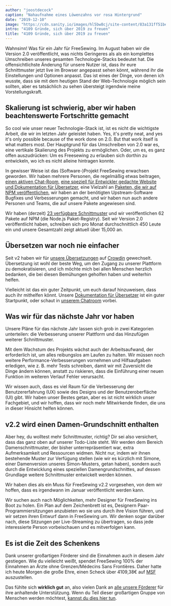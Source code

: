 ```yaml
---
author: "joostdecock"
caption: "Nahaufnahme eines Löwenzahns vor rosa Hintergrund"
date: "2019-12-10"
image: "https://cdn.sanity.io/images/hl5bw8cj/site-content/83a131ff51bec913541a94356d1930aaa2c07f87-1920x1280.jpg"
intro: "4109 Gründe, sich über 2019 zu freuen"
title: "4109 Gründe, sich über 2019 zu freuen"
---
```



Wahnsinn! Was für ein Jahr für FreeSewing. Im August haben wir die Version 2.0 veröffentlicht, was nichts Geringeres als als ein komplettes Umschreiben unseres gesamten Technologie-Stacks bedeutet hat. Die offensichtlichste Änderung für unsere Nutzer ist, dass ihr eure Schnittmuster jetzt live im Browser angepasst sehen könnt, während ihr die Einstellungen und Optionen anpasst. Das ist eines der Dinge, von denen ich wusste, dass sie mit dem heutigen Stand der Web-Technologie möglich sein sollten, aber es tatsächlich zu sehen übersteigt irgendwie meine Vorstellungskraft.

## Skalierung ist schwierig, aber wir haben beachtenswerte Fortschritte gemacht

So cool wie unser neuer Technologie-Stack ist, ist es nicht die wichtigste Arbeit, die wir im letzten Jahr geleistet haben. Yes, it's pretty neat, and yes it's only possible because of the work done on 2.0. But that work itself is what matters most. Der Hauptgrund für das Umschreiben von 2.0 war es, eine vertikale Skalierung des Projekts zu ermöglichen. Oder, um es, es ganz offen auszudrücken: Um es Freesewing zu erlauben sich dorthin zu entwickeln, wo ich es nicht alleine hintragen konnte.

In gewisser Weise ist das (Software-)Projekt FreeSewing erwachsen geworden. Wir haben mehrere Personen, die regelmäßig etwas beitragen, [einen aktiven Chat-Room](https://discord.freesewing.org/), [eine speziell für Entwickler gedachte Website und Dokumentation für Übersetzer](https://freesewing.dev), eine Vielzahl an [Paketen, die wir auf NPM veröffentlichen](https://www.npmjs.com/search?q=keywords:freesewing), wir haben an der benötigten Upstream-Software Bugfixes und Verbesserungen gemacht, und wir haben nun auch andere Personen und Teams, die auf unsere Pakete angewiesen sind.

Wir haben (derzeit) [23 verfügbare Schnittmuster](/patterns/) und wir veröffentlichen 62 Pakete auf NPM (die Node.js Paket-Registry). Seit wir Version 2.0 veröffentlicht haben, schreiben sich pro Monat durchschnittlich 450 Leute ein und unsere Gesamtzahl zeigt aktuell über 15,000 an.

## Übersetzen war noch nie einfacher

Seit v2 haben wir für [unsere Übersetzungen](https://freesewing.dev/guides/translator/) auf [Crowdin](https://crowdin.com) gewechselt. Übersetzung ist wohl der beste Weg, um den Zugang zu unserer Plattform zu demokratisieren, und ich möchte mich bei allen Menschen herzlich bedanken, die bei diesen Bemühungen geholfen haben und weiterhin helfen.

Vielleicht ist das ein guter Zeitpunkt, um euch darauf hinzuweisen, dass auch ihr mithelfen könnt. Unsere [Dokumentation für Übersetzer](https://freesewing.dev/guides/translator/) ist ein guter Startpunkt, oder schaut in [unserem Chatroom](https://discord.freesewing.org/) vorbei.

## Was wir für das nächste Jahr vor haben

Unsere Pläne für das nächste Jahr lassen sich grob in zwei Kategorien unterteilen: die Verbesserung unserer Plattform und das Hinzufügen weiterer Schnittmuster.

Mit dem Wachstum des Projekts wächst auch der Arbeitsaufwand, der erforderlich ist, um alles reibungslos am Laufen zu halten. Wir müssen noch weitere Performance-Verbesserungen vornehmen und Hilfsaufgaben erledigen, wie z. B. mehr Tests schreiben, damit wir mit Zuversicht die Dinge ändern können, anstatt zu riskieren, dass die Einführung einer neuen Funktion im weiteren Verlauf Fehler verursacht.

Wir wissen auch, dass es viel Raum für die Verbesserung der Benutzererfahrung (UX) sowie des Designs und der Benutzeroberfläche (UI) gibt. Wir haben unser Bestes getan, aber es ist nicht wirklich unser Fachgebiet, und wir hoffen, dass wir noch mehr Mitwirkende finden, die uns in dieser Hinsicht helfen können.

## v2.2 wird einen Damen-Grundschnitt enthalten

Aber hey, du wolltest mehr Schnittmuster, richtig? Dir sei also versichert, dass das ganz oben auf unserer Todo-Liste steht. Wir werden dem Bereich Damenschnittmuster, der bisher unterrepräsentiert war, extra Aufmerksamkeit und Ressourcen widmen. Nicht nur, indem wir ihnen bestehende Muster zur Verfügung stellen (wie wir es kürzlich mit Simone, einer Damenversion unseres Simon-Musters, getan haben), sondern auch durch die Entwicklung eines speziellen Damengrundschnittes, auf dessen Grundlage weitere Schnittmuster entwickelt werden können.

Wir haben dies als ein Muss für FreeSewing v2.2 vorgesehen, von dem wir hoffen, dass es irgendwann im Januar veröffentlicht werden kann.

Wir suchen auch nach Möglichkeiten, mehr Designer für FreeSewing ins Boot zu holen. Ein Plan auf dem Zeichenbrett ist es, Designern Paar-Programmiersitzungen anzubieten wo sie uns durch ihre Vision führen, und wir setzen ihren Entwurf dann in FreeSewing um. Wir denken sogar darüber nach, diese Sitzungen per Live-Streaming zu übertragen, so dass jede interessierte Person vorbeischauen und es mitverfolgen kann.

## Es ist die Zeit des Schenkens

Dank unserer großartigen Förderer sind die Einnahmen auch in diesem Jahr gestiegen. Wie du vielleicht weißt, spendet FreeSewing 100% der Einnahmen an Ärzte ohne Grenzen/Médecins Sans Frontières. Daher hatte ich heute Morgen die große Ehre, einen Scheck über 4109,38€ auf [MSF](https://www.msf.org/) auszustellen.

Das fühlte sich **wirklich gut** an, also vielen Dank an [alle unsere Förderer](/patrons) für ihre anhaltende Unterstützung. Wenn du Teil dieser großartigen Gruppe von Menschen werden möchtest, [kannst du dies hier tun](/patrons/join).



